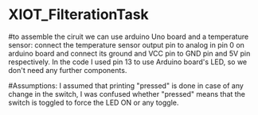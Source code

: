 # XIOT_FilterationTask
#to assemble the ciruit we can use arduino Uno board and a temperature sensor:
connect the temperature sensor output pin to analog in pin 0 on arduino board and connect its ground and VCC pin to GND pin and 5V pin respectively.
In the code I used pin 13 to use Arduino board's LED, so we don't need any further components.

#Assumptions:
I assumed that printing "pressed" is done in case of any change in the switch, I was confused whether "pressed" means that the switch is toggled to force the LED ON or any toggle.

